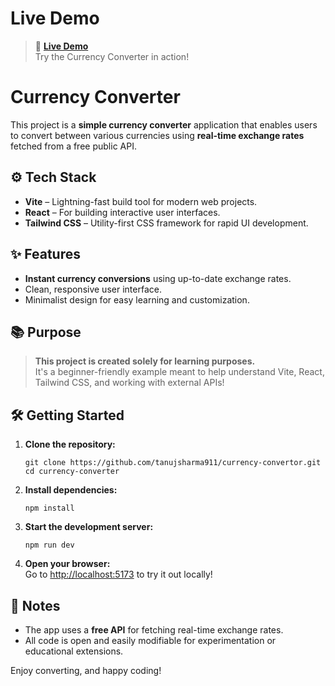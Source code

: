 # Live Demo

> 🚀 **[Live Demo](#)**  
> Try the Currency Converter in action!

# Currency Converter

This project is a **simple currency converter** application that enables users to convert between various currencies using **real-time exchange rates** fetched from a free public API.

## ⚙️ Tech Stack

- **Vite** – Lightning-fast build tool for modern web projects.
- **React** – For building interactive user interfaces.
- **Tailwind CSS** – Utility-first CSS framework for rapid UI development.

## ✨ Features

- **Instant currency conversions** using up-to-date exchange rates.
- Clean, responsive user interface.
- Minimalist design for easy learning and customization.

## 📚 Purpose

> **This project is created solely for learning purposes.**  
> It's a beginner-friendly example meant to help understand Vite, React, Tailwind CSS, and working with external APIs!

## 🛠️ Getting Started

1. **Clone the repository:**
    ```
    git clone https://github.com/tanujsharma911/currency-convertor.git
    cd currency-converter
    ```

2. **Install dependencies:**
    ```
    npm install
    ```

3. **Start the development server:**
    ```
    npm run dev
    ```

4. **Open your browser:**  
    Go to [http://localhost:5173](http://localhost:5173) to try it out locally!

## 📝 Notes

- The app uses a **free API** for fetching real-time exchange rates.
- All code is open and easily modifiable for experimentation or educational extensions.

Enjoy converting, and happy coding!